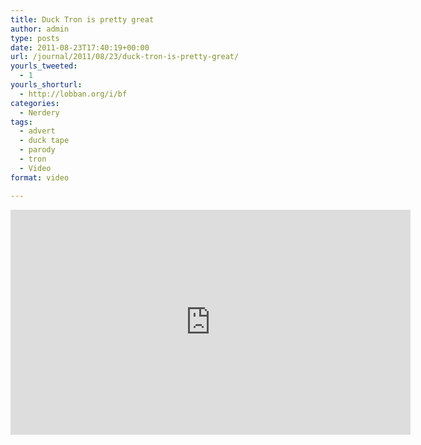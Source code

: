 ```yaml
---
title: Duck Tron is pretty great
author: admin
type: posts
date: 2011-08-23T17:40:19+00:00
url: /journal/2011/08/23/duck-tron-is-pretty-great/
yourls_tweeted:
  - 1
yourls_shorturl:
  - http://lobban.org/i/bf
categories:
  - Nerdery
tags:
  - advert
  - duck tape
  - parody
  - tron
  - Video
format: video

---
```

<iframe src="https://player.vimeo.com/video/27268591" width="640" height="360" frameborder="0" webkitallowfullscreen mozallowfullscreen allowfullscreen></iframe>
